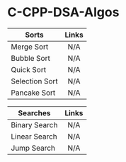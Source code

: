 # C-CPP-DSA-Algos

| Sorts         |    Links      | 
| ------------- |:-------------:| 
|  Merge Sort       |  N/A  | 
|  Bubble Sort      |  N/A  |  
|  Quick Sort       |  N/A  |   
|  Selection Sort   |  N/A  | 
|  Pancake Sort     |  N/A  |



| Searches      |    Links       |
|-------------- |:--------------:|
| Binary Search     |  N/A  | 
| Linear Search     |  N/A  |
| Jump Search       |  N/A  |
